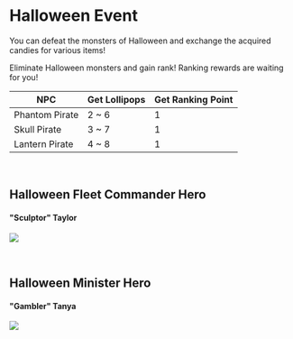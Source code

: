 # Halloween Event

 You can defeat the monsters of Halloween and exchange the acquired candies for various items!

Eliminate Halloween monsters and gain rank! Ranking rewards are waiting for you!

| NPC            | Get Lollipops | Get Ranking Point |
| -------------- | ------------- | ----------------- |
| Phantom Pirate | 2 ~ 6         | 1                 |
| Skull Pirate   | 3 ~ 7         | 1                 |
| Lantern Pirate | 4 ~ 8         | 1                 |

<br>

## Halloween Fleet Commander Hero

#### "Sculptor" Taylor

![](https://s3.ap-northeast-2.amazonaws.com/astrokings/html/img/help/Event_Hero_Taylor.jpg)

<br>

## Halloween Minister Hero

#### "Gambler" Tanya

![](https://s3.ap-northeast-2.amazonaws.com/astrokings/html/img/help/Event_Hero_Tanya.jpg)